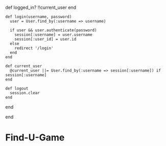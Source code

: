 def logged_in?
      !!current_user
    end

    def login(username, password)
      user = User.find_by(:username => username)

      if user && user.authenticate(password)
        session[:username] = user.username
        session[:user_id] = user.id
      else
        redirect '/login'
      end
    end

    def current_user
      @current_user ||= User.find_by(:username => session[:username]) if session[:username]
    end

    def logout
      session.clear
    end
    
  end

end


# Find-U-Game
